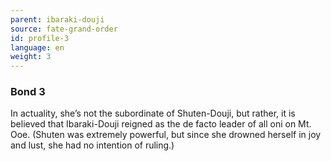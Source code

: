 ```yaml
---
parent: ibaraki-douji
source: fate-grand-order
id: profile-3
language: en
weight: 3
---
```


### Bond 3

In actuality, she’s not the subordinate of Shuten-Douji, but rather, it is believed that Ibaraki-Douji reigned as the de facto leader of all oni on Mt. Ooe.
(Shuten was extremely powerful, but since she drowned herself in joy and lust, she had no intention of ruling.)
